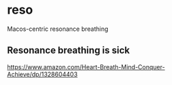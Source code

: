 # reso
Macos-centric resonance breathing

## Resonance breathing is sick
https://www.amazon.com/Heart-Breath-Mind-Conquer-Achieve/dp/1328604403
